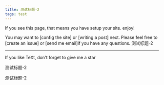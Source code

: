 ```yaml
---
title: 测试标题-2
tags: test
---
```


If you see this page, that means you have setup your site. enjoy! 

You may want to [config the site] or [writing a post] next. Please feel free to [create an issue] or [send me email]if you have any questions. 测试标题-2

<!--more-->

---

If you like TeXt, don't forget to give me a star

 测试标题-2

 测试标题-2
